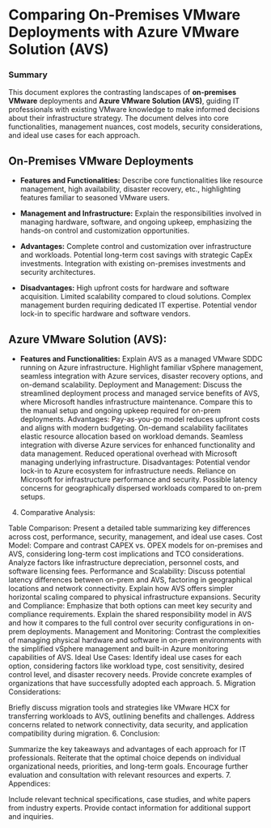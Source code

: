# Comparing On-Premises VMware Deployments with Azure VMware Solution (AVS)

### Summary 

This document explores the contrasting landscapes of **on-premises VMware** deployments and **Azure VMware Solution (AVS)**, guiding IT professionals with existing VMware knowledge to make informed decisions about their infrastructure strategy. The document delves into core functionalities, management nuances, cost models, security considerations, and ideal use cases for each approach.

 ## On-Premises VMware Deployments

* **Features and Functionalities:** Describe core functionalities like resource management, high availability, disaster recovery, etc., highlighting features familiar to seasoned VMware users.

* **Management and Infrastructure:** Explain the responsibilities involved in managing hardware, software, and ongoing upkeep, emphasizing the hands-on control and customization opportunities.

* **Advantages:**
Complete control and customization over infrastructure and workloads.
Potential long-term cost savings with strategic CapEx investments.
Integration with existing on-premises investments and security architectures.

* **Disadvantages:**
High upfront costs for hardware and software acquisition.
Limited scalability compared to cloud solutions.
Complex management burden requiring dedicated IT expertise.
Potential vendor lock-in to specific hardware and software vendors.

## Azure VMware Solution (AVS):

* **Features and Functionalities:**
Explain AVS as a managed VMware SDDC running on Azure infrastructure.
Highlight familiar vSphere management, seamless integration with Azure services, disaster recovery options, and on-demand scalability.
Deployment and Management:
Discuss the streamlined deployment process and managed service benefits of AVS, where Microsoft handles infrastructure maintenance.
Compare this to the manual setup and ongoing upkeep required for on-prem deployments.
Advantages:
Pay-as-you-go model reduces upfront costs and aligns with modern budgeting.
On-demand scalability facilitates elastic resource allocation based on workload demands.
Seamless integration with diverse Azure services for enhanced functionality and data management.
Reduced operational overhead with Microsoft managing underlying infrastructure.
Disadvantages:
Potential vendor lock-in to Azure ecosystem for infrastructure needs.
Reliance on Microsoft for infrastructure performance and security.
Possible latency concerns for geographically dispersed workloads compared to on-prem setups.
4. Comparative Analysis:

Table Comparison: Present a detailed table summarizing key differences across cost, performance, security, management, and ideal use cases.
Cost Model:
Compare and contrast CAPEX vs. OPEX models for on-premises and AVS, considering long-term cost implications and TCO considerations.
Analyze factors like infrastructure depreciation, personnel costs, and software licensing fees.
Performance and Scalability:
Discuss potential latency differences between on-prem and AVS, factoring in geographical locations and network connectivity.
Explain how AVS offers simpler horizontal scaling compared to physical infrastructure expansions.
Security and Compliance:
Emphasize that both options can meet key security and compliance requirements.
Explain the shared responsibility model in AVS and how it compares to the full control over security configurations in on-prem deployments.
Management and Monitoring:
Contrast the complexities of managing physical hardware and software in on-prem environments with the simplified vSphere management and built-in Azure monitoring capabilities of AVS.
Ideal Use Cases:
Identify ideal use cases for each option, considering factors like workload type, cost sensitivity, desired control level, and disaster recovery needs.
Provide concrete examples of organizations that have successfully adopted each approach.
5. Migration Considerations:

Briefly discuss migration tools and strategies like VMware HCX for transferring workloads to AVS, outlining benefits and challenges.
Address concerns related to network connectivity, data security, and application compatibility during migration.
6. Conclusion:

Summarize the key takeaways and advantages of each approach for IT professionals.
Reiterate that the optimal choice depends on individual organizational needs, priorities, and long-term goals.
Encourage further evaluation and consultation with relevant resources and experts.
7. Appendices:

Include relevant technical specifications, case studies, and white papers from industry experts.
Provide contact information for additional support and inquiries.

